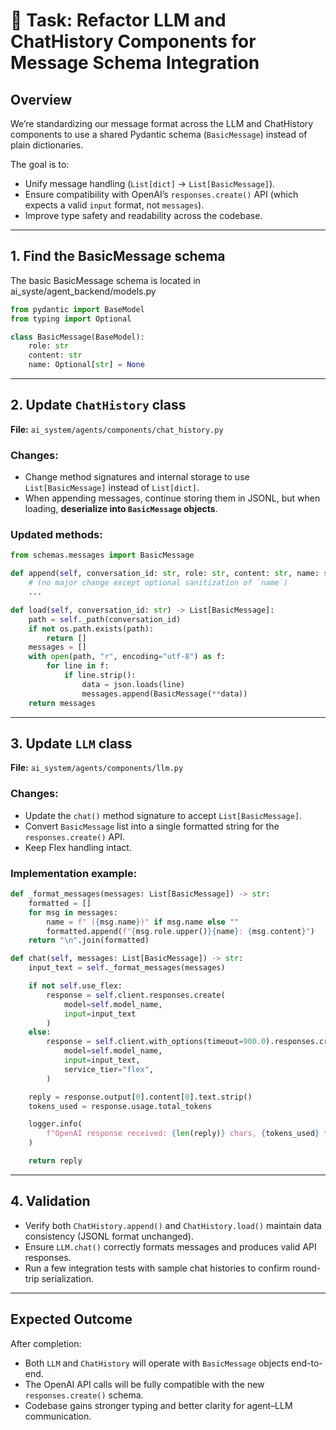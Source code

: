 # 🧠 Task: Refactor LLM and ChatHistory Components for Message Schema Integration

## Overview
We’re standardizing our message format across the LLM and ChatHistory components to use a shared Pydantic schema (`BasicMessage`) instead of plain dictionaries.

The goal is to:
- Unify message handling (`List[dict]` → `List[BasicMessage]`).
- Ensure compatibility with OpenAI’s `responses.create()` API (which expects a valid `input` format, not `messages`).
- Improve type safety and readability across the codebase.

---

## 1. Find the BasicMessage schema
The basic BasicMessage schema is located in ai_syste/agent_backend/models.py

```python
from pydantic import BaseModel
from typing import Optional

class BasicMessage(BaseModel):
    role: str
    content: str
    name: Optional[str] = None
```

---

## 2. Update `ChatHistory` class
**File:** `ai_system/agents/components/chat_history.py`

### Changes:
- Change method signatures and internal storage to use `List[BasicMessage]` instead of `List[dict]`.
- When appending messages, continue storing them in JSONL, but when loading, **deserialize into `BasicMessage` objects**.

### Updated methods:

```python
from schemas.messages import BasicMessage

def append(self, conversation_id: str, role: str, content: str, name: str = None) -> None:
    # (no major change except optional sanitization of `name`)
    ...

def load(self, conversation_id: str) -> List[BasicMessage]:
    path = self._path(conversation_id)
    if not os.path.exists(path):
        return []
    messages = []
    with open(path, "r", encoding="utf-8") as f:
        for line in f:
            if line.strip():
                data = json.loads(line)
                messages.append(BasicMessage(**data))
    return messages
```

---

## 3. Update `LLM` class
**File:** `ai_system/agents/components/llm.py`

### Changes:
- Update the `chat()` method signature to accept `List[BasicMessage]`.
- Convert `BasicMessage` list into a single formatted string for the `responses.create()` API.
- Keep Flex handling intact.

### Implementation example:

```python
def _format_messages(messages: List[BasicMessage]) -> str:
    formatted = []
    for msg in messages:
        name = f" ({msg.name})" if msg.name else ""
        formatted.append(f"{msg.role.upper()}{name}: {msg.content}")
    return "\n".join(formatted)

def chat(self, messages: List[BasicMessage]) -> str:
    input_text = self._format_messages(messages)

    if not self.use_flex:
        response = self.client.responses.create(
            model=self.model_name,
            input=input_text
        )
    else:
        response = self.client.with_options(timeout=900.0).responses.create(
            model=self.model_name,
            input=input_text,
            service_tier="flex",
        )

    reply = response.output[0].content[0].text.strip()
    tokens_used = response.usage.total_tokens

    logger.info(
        f"OpenAI response received: {len(reply)} chars, {tokens_used} tokens used"
    )

    return reply
```

---

## 4. Validation
- Verify both `ChatHistory.append()` and `ChatHistory.load()` maintain data consistency (JSONL format unchanged).
- Ensure `LLM.chat()` correctly formats messages and produces valid API responses.
- Run a few integration tests with sample chat histories to confirm round-trip serialization.

---

## Expected Outcome
After completion:
- Both `LLM` and `ChatHistory` will operate with `BasicMessage` objects end-to-end.
- The OpenAI API calls will be fully compatible with the new `responses.create()` schema.
- Codebase gains stronger typing and better clarity for agent–LLM communication.
